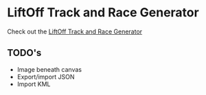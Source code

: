 # LiftOff Track and Race Generator
Check out the [LiftOff Track and Race Generator](https://stylesuxx.github.io/LiftOff-Track-and-Race-Generator/)

## TODO's
* Image beneath canvas
* Export/import JSON
* Import KML
